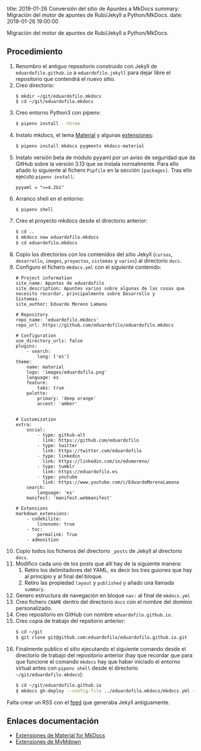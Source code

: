 title: 2019-01-26 Conversión del sitio de Apuntes a MkDocs
summary: Migración del motor de apuntes de Rubi/Jekyll a Python/MkDocs.
date: 2019-01-26 19:00:00

Migración del motor de apuntes de Rubi/Jekyll a Python/MkDocs.

## Procedimiento
1. Renombro el antiguo repositorio construido con Jekyll de `eduardofilo.github.io` a `eduardofilo.jekyll` para dejar libre el repositorio que contendrá el nuevo sitio.
2. Creo directorio:
    ``` bashh
    $ mkdir ~/git/eduardofilo.mkdocs
    $ cd ~/git/eduardofilo.mkdocs
    ```
3. Creo entorno Python3 con pipenv:
    ``` bash
    $ pipenv install --three
    ```
4. Instalo mkdocs, el tema [Material](https://squidfunk.github.io/mkdocs-material/) y algunas [extensiones](https://squidfunk.github.io/mkdocs-material/extensions/admonition/):
    ``` bash
    $ pipenv install mkdocs pygments mkdocs-material
    ```
5. Instalo versión beta de módulo pyyaml por un aviso de seguridad que da GitHub sobre la versión 3.13 que se instala normalmente. Para ello añado lo siguiente al fichero `Pipfile` en la sección `[packages]`. Tras ello ejecuto `pipenv install`:
    ```
    pyyaml = ">=4.2b1"
    ```
6. Arranco shell en el entorno:
    ``` bash
    $ pipenv shell
    ```
7. Creo el proyecto mkdocs desde el directorio anterior:
    ``` bash
    $ cd ..
    $ mkdocs new eduardofilo.mkdocs
    $ cd eduardofilo.mkdocs
    ```
8. Copio los directorios con los contenidos del sitio Jekyll (`cursos`, `desarrollo`, `images`, `proyectos`, `sistemas` y `varios`) al directorio `docs`.
9. Configuro el fichero `mkdocs.yml` con el siguiente contenido:
    ```
    # Project information
    site_name: Apuntes de eduardofilo
    site_description: Apuntes varios sobre algunas de las cosas que necesito recordar, principalmente sobre Desarrollo y         Sistemas.
    site_author: Eduardo Moreno Lamana

    # Repository
    repo_name: 'eduardofilo.mkdocs'
    repo_url: https://github.com/eduardofilo/eduardofilo.mkdocs

    # Configuration
    use_directory_urls: false
    plugins:
        - search:
            lang: ['es']
    theme:
        name: material
        logo: 'images/eduardofilo.png'
        language: es
        feature:
            tabs: true
        palette:
            primary: 'deep orange'
            accent: 'amber'


    # Customization
    extra:
        social:
            - type: github-alt
              link: https://github.com/eduardofilo
            - type: twitter
              link: https://twitter.com/eduardofilo
            - type: linkedin
              link: https://linkedin.com/in/edumoreno/
            - type: tumblr
              link: https://eduardofilo.es
            - type: youtube
              link: https://www.youtube.com/c/EduardoMorenoLamana
        search:
            language: 'es'
        manifest: 'manifest.webmanifest'

    # Extensions
    markdown_extensions:
        - codehilite:
            linenums: true
        - toc:
            permalink: True
        - admonition
    ```
10. Copio todos los ficheros del directorio `_posts` de Jekyll al directorio `docs`.
11. Modifico cada uno de los posts que allí hay de la siguiente manera:
    1. Retiro los delimitadores del YAML, es decir los tres guiones que hay al principio y al final del bloque.
    2. Retiro las propiedad `layout` y `published` y añado una llamada `summary`.
12. Genero estructura de navegación en bloque `nav:` al final de `mkdocs.yml`
13. Creo fichero `CNAME` dentro del directorio `docs` con el nombre del dominio personalizado.
14. Creo repositorio en GitHub con nombre `eduardofilo.github.io`.
15. Creo copia de trabajo del repsitorio anterior:
    ``` bash
    $ cd ~/git
    $ git clone git@github.com:eduardofilo/eduardofilo.github.io.git
    ```
16. Finalmente publico el sitio ejecutando el siguiente comando desde el directorio de trabajo del repositorio anterior (hay que recordar que para que funcione el comando `mkdocs` hay que haber iniciado el entorno virtual antes con `pipenv shell` desde el directorio `~/git/eduardofilo.mkdocs`):
    ``` bash
    $ cd ~/git/eduardofilo.github.io
    $ mkdocs gh-deploy --config-file ../eduardofilo.mkdocs/mkdocs.yml --remote-branch master
    ```

Falta crear un RSS con el [feed](http://apuntes.eduardofilo.es/feed.xml) que generaba Jekyll antiguamente.

## Enlaces documentación

* [Extensiones de Material for MkDocs](https://squidfunk.github.io/mkdocs-material/extensions/admonition/)
* [Extensiones de MyMdown](https://facelessuser.github.io/pymdown-extensions/extensions/arithmatex/)
